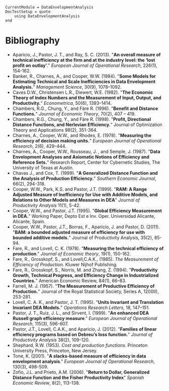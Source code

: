 ```@meta
CurrentModule = DataEnvelopmentAnalysis
DocTestSetup = quote
    using DataEnvelopmentAnalysis
end
```

# Bibliography

- Aparicio, J., Pastor, J. T., and Ray, S. C. (2013). "**An overall measure of technical inefficiency at the firm and at the industry level: the ‘lost profit on outlay’**." *European Journal of Operational Research*, 226(1), 154-162.
- Banker, R., Charnes, A., and Cooper, W.W. (1984). "**Some Models for Estimating Technical and Scale Inefficiencies in Data Envelopment Analysis.**" *Management Science*, 30(9), 1078–1092.
- Caves D.W., Christensen L.R., Diewert, W.E. (1982). "**The Economic Theory of Index Numbers and the Measurement of Input, Output, and Productivity.**" *Econometrica*, 50(6), 1393–1414.
- Chambers, R.G., Chung, Y., and Färe R. (1996). "**Benefit and Distance Functions.**" *Journal of Economic Theory*, 70(2), 407 – 419.
- Chambers, R.G., Chung, Y., and Färe R. (1998). "**Profit, Directional Distance Functions, and Nerlovian Efficiency.**” Journal of Optimization Theory and Applications 98(2), 351-364.
- Charnes, A., Cooper, W.W., and Rhodes, E. (1978). "**Measuring the efficiency of decision making units.**" *European Journal of Operational Research*, 2(6), 429–444.
- Charnes, A., Cooper, W.W., Rousseau, J. , and Semple, J. (1987). "**Data Envelopment Analyses and Axiomatic Notions of Efficiency and Reference Sets.**" Research Report, Center for Cybernetic Studies, The University of Texas at Austin.
- Chavas J., and Cox, T. (1999). "**A Generalized Distance Function and the Analysis of Production Efficiency.**" *Southern Economic Journal*, 66(2), 294-318.
- Cooper, W.W., Park, K.S. and Pastor, J.T. (1999). "**RAM: A Range Adjusted Measure of Inefficiency for Use with Additive Models, and Relations to Other Models and Measures in DEA**" *Journal of Productivity Analysis* 11(1), 5-42. 
- Cooper, W.W., and Pastor, J.T. (1995). "**Global Efficiency Measurement in DEA.**” Working Paper, Depto Est e Inv. Oper. Universidad Alicante, Alicante, Spain.
- Cooper, W.W., Pastor, J.T., Borras, F., Aparicio, J. and Pastor, D. (2011). "**BAM: a bounded adjusted measure of efficiency for use with bounded additive models.**" Journal of Productivity Analysis, 35(2), 85-94.
- Fare, R., and Lovell, C. K. (1978). "**Measuring the technical efficiency of production**." *Journal of Economic theory*, 19(1), 150-162.
- Fare, R., Grosskopf, S., and Lovell,C.A.K., (1985). *The Measurement of Efficiency of Production*. Kluwer Nijhof Publishing.
- Fare, R., Grosskopf, S., Norris, M. and Zhang, Z. (1994). "**Productivity Growth, Technical Progress, and Efficiency Change in Industrialized Countries.**" American Economic Review, 84(1), 66–83.
- Farrell, M. J. (1957). "**The Measurement of Productive Efficiency of Production.**" Journal of the Royal Statistical Society, Series A, 120(III), 253-281.
- Lovell, C. A. K., and Pastor, J. T. (1995). "**Units Invariant and Translation Invariant DEA Models.**" *Operations Research Letters*, 18, 147–151.
- Pastor, J. T., Ruiz, J. L., and Sirvent, I. (1999). "**An enhanced DEA Russell graph efficiency measure**." *European Journal of Operational Research*, 115(3), 596-607.
- Pastor, J.T., Lovell, C.A.K., and Aparicio, J. (2012). "**Families of linear efficiency programs based on Debreu’s loss function.**" *Journal of Productivity Analysis* 38(2), 109-120.
- Shephard, R.W. (1953). *Cost and production functions.* Princeton University Press, Princeton, New Jersey.
- Tone, K. (2001). "**A slacks-based measure of efficiency in data envelopment analysis**." *European Journal of Operational Research*, 130(3), 498-509.
- Zofío, J.L. and Prieto, A.M. (2006). "**Return to Dollar, Generalized Distance Function and the Fisher Productivity Index**" *Spanish Economic Review*, 8(2), 113-138.
